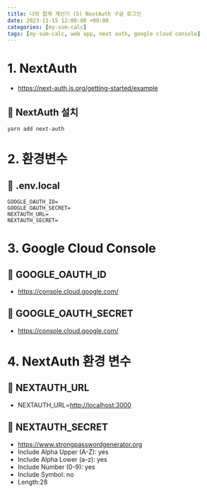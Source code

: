 ```yaml
---
title: 나의 합계 계산기 (5) NextAuth 구글 로그인
date: 2023-11-15 12:00:00 +09:00
categories: [my-sum-calc]
tags: [my-sum-calc, web app, next auth, google cloud console]
---
```


# 1. NextAuth

- <https://next-auth.js.org/getting-started/example>

## 📌 NextAuth 설치

```console
yarn add next-auth
```

# 2. 환경변수

## 📌 .env.local

```
GOOGLE_OAUTH_ID=
GOOGLE_OAUTH_SECRET=
NEXTAUTH_URL=
NEXTAUTH_SECRET=
```

# 3. Google Cloud Console

## 📌 GOOGLE_OAUTH_ID

- <https://console.cloud.google.com/>

## 📌 GOOGLE_OAUTH_SECRET

- <https://console.cloud.google.com/>

# 4. NextAuth 환경 변수

## 📌 NEXTAUTH_URL

- NEXTAUTH_URL=<http://localhost:3000>

## 📌 NEXTAUTH_SECRET

- <https://www.strongpasswordgenerator.org>
- Include Alpha Upper (A-Z): yes
- Include Alpha Lower (a-z): yes
- Include Number (0-9): yes
- Include Symbol: no
- Length:28

